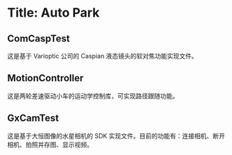 # Title: Auto Park

## ComCaspTest

这是基于 Varioptic 公司的 Caspian 液态镜头的软对焦功能实现文件。

## MotionController

这是两轮差速驱动小车的运动学控制库，可实现路径跟随功能。

## GxCamTest

这是基于大恒图像的水星相机的 SDK 实现文件。目前的功能有：连接相机、断开相机、拍照并存图、显示视频。